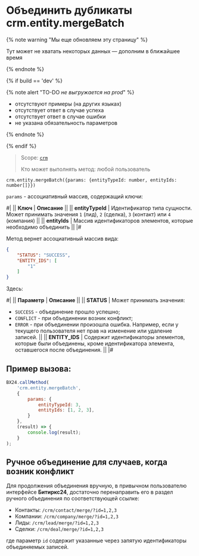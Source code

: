 # Объединить дубликаты crm.entity.mergeBatch

{% note warning "Мы еще обновляем эту страницу" %}

Тут может не хватать некоторых данных — дополним в ближайшее время

{% endnote %}

{% if build == 'dev' %}

{% note alert "TO-DO _не выгружается на prod_" %}

- отсутствуют примеры (на других языках)
- отсутствует ответ в случае успеха
- отсутствует ответ в случае ошибки
- не указана обязательность параметров

{% endnote %}

{% endif %}

> Scope: [`crm`](../../scopes/permissions.md)
>
> Кто может выполнять метод: любой пользователь

```http
crm.entity.mergeBatch({params: {entityTypeId: number, entityIds: number[]}})
```
`params` - ассоциативный массив, содержащий ключи:

#|
|| **Ключ** | **Описание** ||
|| **entityTypeId**
| Идентификатор типа сущности. Может принимать значения `1` (лид), `2` (сделка), `3` (контакт) или `4` (компания) ||
|| **entityIds** 
| Массив идентификаторов элементов, которые необходимо объединить ||
|#

Метод вернет ассоциативный массив вида:

```json
{
    "STATUS": "SUCCESS",
    "ENTITY_IDS": [
        "1"
    ]
}
```

Здесь:

#|
|| **Параметр** | **Описание** ||
|| **STATUS**
| Может принимать значения:
- `SUCCESS` - объединение прошло успешно;
- `CONFLICT` - при объединении возник конфликт;
- `ERROR` - при объединении произошла ошибка. Например, если у текущего пользователя нет прав на изменение или удаление записей. ||
|| **ENTITY_IDS**
| Содержит идентификаторы элементов, которые были объединены, кроме идентификатора элемента, оставшегося после объединения. ||
|#

## Пример вызова:

```js
BX24.callMethod(
    'crm.entity.mergeBatch',
    {
        params: {
            entityTypeId: 3,
            entityIds: [1, 2, 3],
        }
    },
    (result) => {
        console.log(result);
    }
);
```

## Ручное объединение для случаев, когда возник конфликт

Для продолжения объединения вручную, в привычном пользователю интерфейсе **Битиркс24**, достаточно перенаправить его в раздел ручного объединения по соответствующей ссылке:

- Контакты: `/crm/contact/merge/?id=1,2,3`
- Компании: `/crm/company/merge/?id=1,2,3`
- Лиды: `/crm/lead/merge/?id=1,2,3`
- Сделки: `/crm/deal/merge/?id=1,2,3`

где параметр `id` содержит указанные через запятую идентификаторы объединяемых записей.
